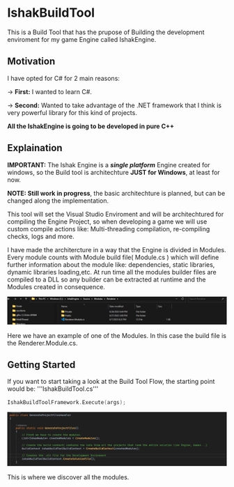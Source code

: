 # IshakBuildTool
This is a Build Tool that has the prupose of Building the development enviroment for my game Engine called IshakEngine.

## Motivation
I have opted for C# for 2 main reasons:

  &rarr; **First:** I wanted to learn C#.

  &rarr; **Second:** Wanted to take advantage of the .NET framework that I think is very powerful library for this kind of projects.

**All the IshakEngine is going to be developed in pure C++**

## Explaination

**IMPORTANT:** The Ishak Engine is a ***single platform*** Engine created for windows, so the Build tool is architechture **JUST for Windows**, at least for now.

**NOTE: Still work in progress**, the basic architechture is planned, but can be changed along the implementation.

This tool will set the Visual Studio Enviroment and will be architechtured for compiling the Engine Project, so when developing a game
we will use custom compile actions like: Multi-threading compilation, re-compiling checks, logs and more.

I have made the architercture in a way that the Engine is divided in Modules. Every module counts with Module build file( Module.cs ) which will define further information about the module like:
dependencies, static libraries, dynamic libraries loading,etc.
At run time all the modules builder files are compiled to a DLL so any builder can be extracted at runtime and the Modules created in consequence.

<img src="/RepoImages/Screenshot 2023-06-28 165418.png" alt="Alt text" title="Module Image">

Here we have an example of one of the Modules. In this case the  build file is the Renderer.Module.cs.



## Getting Started
If you want to start taking a look at the Build Tool Flow, the starting point would be:
'''IshakBuildTool.cs'''
```cpp
IshakBuildToolFramework.Execute(args);
```


<img src="/RepoImages/ProjectFilesHandler.png" alt="Alt text" title="Module Image">

This is where we discover all the modules.

